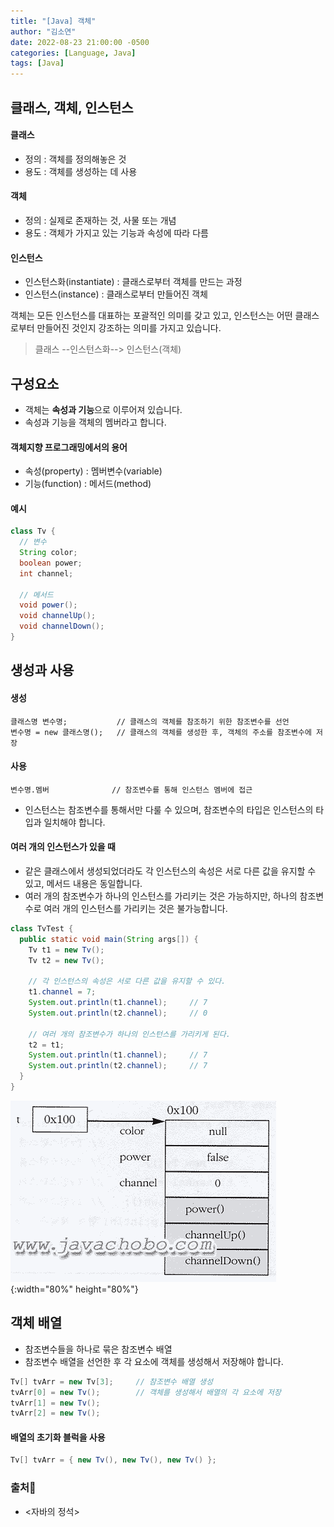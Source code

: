 ```yaml
---
title: "[Java] 객체"
author: "김소연"
date: 2022-08-23 21:00:00 -0500
categories: [Language, Java]
tags: [Java]
---
```




## 클래스, 객체, 인스턴스

#### 클래스
- 정의 : 객체를 정의해놓은 것
- 용도 : 객체를 생성하는 데 사용

#### 객체
- 정의 : 실제로 존재하는 것, 사물 또는 개념
- 용도 : 객체가 가지고 있는 기능과 속성에 따라 다름

#### 인스턴스
- 인스턴스화(instantiate) : 클래스로부터 객체를 만드는 과정
- 인스턴스(instance) : 클래스로부터 만들어진 객체



객체는 모든 인스턴스를 대표하는 포괄적인 의미를 갖고 있고, 
인스턴스는 어떤 클래스로부터 만들어진 것인지 강조하는 의미를 가지고 있습니다.

> 클래스 --인스턴스화--> 인스턴스(객체)



## 구성요소
- 객체는 **속성과 기능**으로 이루어져 있습니다.
- 속성과 기능을 객체의 멤버라고 합니다.




#### 객체지향 프로그래밍에서의 용어

- 속성(property) : 멤버변수(variable)
- 기능(function) : 메서드(method)




#### 예시

```java
class Tv {
  // 변수
  String color;
  boolean power;
  int channel;
  
  // 메서드
  void power();
  void channelUp();
  void channelDown();
}
```



## 생성과 사용

#### 생성

```
클래스명 변수명;			// 클래스의 객체를 참조하기 위한 참조변수를 선언
변수명 = new 클래스명();	// 클래스의 객체를 생성한 후, 객체의 주소를 참조변수에 저장
```

#### 사용

```
변수명.멤버				// 참조변수를 통해 인스턴스 멤버에 접근
```

- 인스턴스는 참조변수를 통해서만 다룰 수 있으며, 참조변수의 타입은 인스턴스의 타입과 일치해야 합니다.




#### 여러 개의 인스턴스가 있을 때

- 같은 클래스에서 생성되었더라도 각 인스턴스의 속성은 서로 다른 값을 유지할 수 있고, 
  메서드 내용은 동일합니다.
- 여러 개의 참조변수가 하나의 인스턴스를 가리키는 것은 가능하지만, 
  하나의 참조변수로 여러 개의 인스턴스를 가리키는 것은 불가능합니다.

```java
class TvTest {
  public static void main(String args[]) {
    Tv t1 = new Tv();
    Tv t2 = new Tv();
    
    // 각 인스턴스의 속성은 서로 다른 값을 유지할 수 있다.
    t1.channel = 7;	
    System.out.println(t1.channel);		// 7
    System.out.println(t2.channel);		// 0
    
    // 여러 개의 참조변수가 하나의 인스턴스를 가리키게 된다.
    t2 = t1;
    System.out.println(t1.channel);		// 7
    System.out.println(t2.channel);		// 7
  }
}
```

![object](/assets/img/object.gif){:width="80%" height="80%"}





## 객체 배열

- 참조변수들을 하나로 묶은 참조변수 배열
- 참조변수 배열을 선언한 후 각 요소에 객체를 생성해서 저장해야 합니다.

```java
Tv[] tvArr = new Tv[3];		// 참조변수 배열 생성
tvArr[0] = new Tv();		// 객체를 생성해서 배열의 각 요소에 저장
tvArr[1] = new Tv();
tvArr[2] = new Tv();
```

#### 배열의 초기화 블럭을 사용

```java
Tv[] tvArr = { new Tv(), new Tv(), new Tv() };
```





### 출처📎

- <자바의 정석>